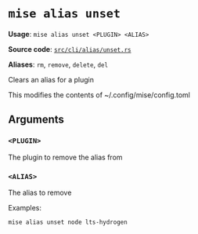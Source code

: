 # `mise alias unset`

**Usage**: `mise alias unset <PLUGIN> <ALIAS>`

**Source code**: [`src/cli/alias/unset.rs`](https://github.com/jdx/mise/blob/main/src/cli/alias/unset.rs)

**Aliases**: `rm`, `remove`, `delete`, `del`

Clears an alias for a plugin

This modifies the contents of ~/.config/mise/config.toml

## Arguments

### `<PLUGIN>`

The plugin to remove the alias from

### `<ALIAS>`

The alias to remove

Examples:

    mise alias unset node lts-hydrogen
